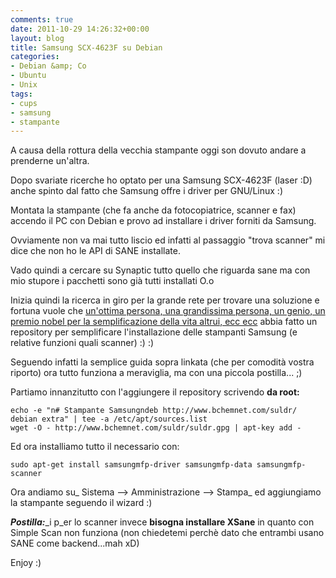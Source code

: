 ```yaml
---
comments: true
date: 2011-10-29 14:26:32+00:00
layout: blog
title: Samsung SCX-4623F su Debian
categories:
- Debian &amp; Co
- Ubuntu
- Unix
tags:
- cups
- samsung
- stampante
---
```


A causa della rottura della vecchia stampante oggi son dovuto andare a prenderne un'altra.

Dopo svariate ricerche ho optato per una Samsung SCX-4623F (laser :D) anche spinto dal fatto che Samsung offre i driver per GNU/Linux :)

Montata la stampante (che fa anche da fotocopiatrice, scanner e fax) accendo il PC con Debian e provo ad installare i driver forniti da Samsung.

Ovviamente non va mai tutto liscio ed infatti al passaggio "trova scanner" mi dice che non ho le API di SANE installate.

Vado quindi a cercare su Synaptic tutto quello che riguarda sane ma con mio stupore i pacchetti sono già tutti installati O.o

Inizia quindi la ricerca in giro per la grande rete per trovare una soluzione e fortuna vuole che [un'ottima persona, una grandissima persona, un genio, un premio nobel per la semplificazione della vita altrui, ecc ecc](http://www.bchemnet.com/suldr/) abbia fatto un repository per semplificare l'installazione delle stampanti Samsung (e relative funzioni quali scanner) :) :)

Seguendo infatti la semplice guida sopra linkata (che per comodità vostra riporto) ora tutto funziona a meraviglia, ma con una piccola postilla... ;)

<!-- more -->

Partiamo innanzitutto con l'aggiungere il repository scrivendo **da root:**

    
    echo -e "n# Stampante Samsungndeb http://www.bchemnet.com/suldr/ debian extra" | tee -a /etc/apt/sources.list
    wget -O - http://www.bchemnet.com/suldr/suldr.gpg | apt-key add -


Ed ora installiamo tutto il necessario con:

    
    sudo apt-get install samsungmfp-driver samsungmfp-data samsungmfp-scanner


Ora andiamo su_ Sistema --> Amministrazione --> Stampa_ ed aggiungiamo la stampante seguendo il wizard :)

**_Postilla:_**_i p_er lo scanner invece **bisogna installare XSane** in quanto con Simple Scan non funziona (non chiedetemi perchè dato che entrambi usano SANE come backend...mah xD)

Enjoy :)
